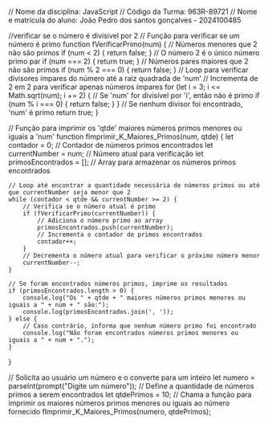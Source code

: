 // Nome da disciplina: JavaScript
// Código da Turma: 963R-89721
// Nome e matrícula do aluno: João Pedro dos santos gonçalves - 2024100485


//verificar se o número é divisivel por 2
// Função para verificar se um número é primo
function fVerificarPrimo(num) {
    // Números menores que 2 não são primos
    if (num < 2) {
        return false;
    }
    // O número 2 é o único número primo par
    if (num === 2) {
        return true;
    }
    // Números pares maiores que 2 não são primos
    if (num % 2 === 0) {
        return false;
    }
    // Loop para verificar divisores ímpares do número até a raiz quadrada de 'num'
    // Incrementa de 2 em 2 para verificar apenas números ímpares
    for (let i = 3; i <= Math.sqrt(num); i += 2) {
        // Se 'num' for divisível por 'i', então não é primo
        if (num % i === 0) {
            return false;
        }
    }
    // Se nenhum divisor foi encontrado, 'num' é primo
    return true;
}

// Função para imprimir os 'qtde' maiores números primos menores ou iguais a 'num'
function fImprimir_K_Maiores_Primos(num, qtde) {
    let contador = 0; // Contador de números primos encontrados
    let currentNumber = num; // Número atual para verificação
    let primosEncontrados = []; // Array para armazenar os números primos encontrados

    // Loop até encontrar a quantidade necessária de números primos ou até que currentNumber seja menor que 2
    while (contador < qtde && currentNumber >= 2) {
        // Verifica se o número atual é primo
        if (fVerificarPrimo(currentNumber)) {
            // Adiciona o número primo ao array
            primosEncontrados.push(currentNumber);
            // Incrementa o contador de primos encontrados
            contador++;
        }
        // Decrementa o número atual para verificar o próximo número menor
        currentNumber--;
    }

    // Se foram encontrados números primos, imprime os resultados
    if (primosEncontrados.length > 0) {
        console.log("Os " + qtde + " maiores números primos menores ou iguais a " + num + " são:");
        console.log(primosEncontrados.join(', '));
    } else {
        // Caso contrário, informa que nenhum número primo foi encontrado
        console.log("Não foram encontrados números primos menores ou iguais a " + num + ".");
    }
}

// Solicita ao usuário um número e o converte para um inteiro
let numero = parseInt(prompt("Digite um número"));
// Define a quantidade de números primos a serem encontrados
let qtdePrimos = 10;
// Chama a função para imprimir os maiores números primos menores ou iguais ao número fornecido
fImprimir_K_Maiores_Primos(numero, qtdePrimos);
